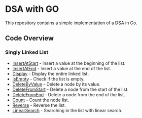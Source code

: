# DSA with GO

This repository contains a simple implementation of a DSA in Go.

## Code Overview

### Singly Linked List

- [InsertAtStart](./singly-linked-list.go#L19) - Insert a value at the beginning of the list.
- [InsertAtEnd](./singly-linked-list.go#L29) - Insert a value at the end of the list.
- [Display](./singly-linked-list.go#L54) - Display the entire linked list.
- [IsEmpty](./singly-linked-list.go#L78) - Check if the list is empty.
- [DeleteByValue](./singly-linked-list.go#L86) - Delete a node by its value.
- [DeleteFromStart](./singly-linked-list.go#L110) - Delete a node from the start of the list.
- [DeleteFromEnd](./singly-linked-list.go#L130) - Delete a node from the end of the list.
- [Count](./singly-linked-list.go#L156) - Count the node list.
- [Reverse](./singly-linked-list.go#L180) - Reverse the list.
- [LinearSearch](./singly-linked-list.go#L222) - Searching in the list with linear search.